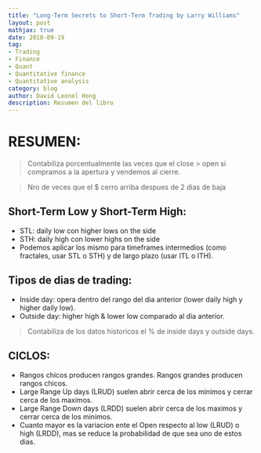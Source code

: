 ```yaml
---
title: "Long-Term Secrets to Short-Term Trading by Larry Williams"
layout: post
mathjax: true
date: 2018-09-19
tag:
- Trading
- Finance
- Quant
- Quantitative finance
- Quantitative analysis
category: blog
author: David Leonel Hong
description: Resumen del libro
---
```

# RESUMEN:
> Contabiliza porcentualmente las veces que el close > open si compramos a la apertura y vendemos al cierre.

> Nro de veces que el $ cerro arriba despues de 2 dias de baja

## Short-Term Low y Short-Term High:
* STL: daily low con higher lows on the side
* STH: daily high con lower highs on the side
* Podemos aplicar los mismo para timeframes intermedios (como fractales, usar STL o STH) y de largo plazo (usar ITL o ITH).

## Tipos de dias de trading:
* Inside day: opera dentro del rango del dia anterior (lower daily high y higher daily low).
* Outside day: higher high & lower low comparado al dia anterior.
> Contabiliza de los datos historicos el % de inside days y outside days.

## CICLOS:
* Rangos chicos producen rangos grandes. Rangos grandes producen rangos chicos.
* Large Range Up days (LRUD) suelen abrir cerca de los minimos y cerrar cerca de los maximos.
* Large Range Down days (LRDD) suelen abrir cerca de los maximos y cerrar cerca de los minimos.
* Cuanto mayor es la variacion ente el Open respecto al low (LRUD) o high (LRDD), mas se reduce la probabilidad de que sea uno de estos dias.

